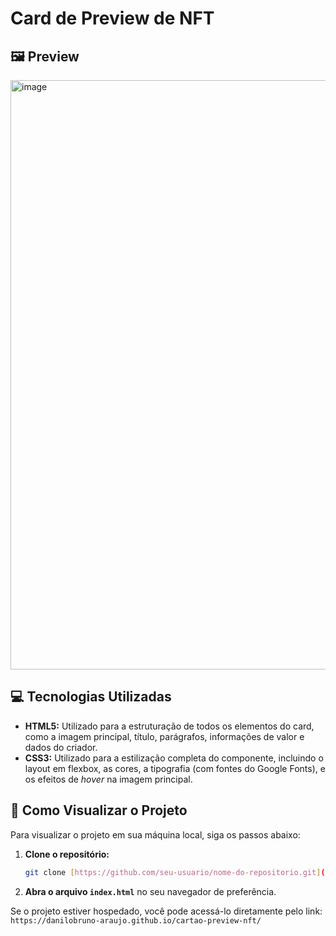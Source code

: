 # Card de Preview de NFT

## 🖼️ Preview

<img width="1048" height="943" alt="image" src="https://github.com/user-attachments/assets/72c391a3-39d3-4c80-8158-8c25838b6d6e" />

## 💻 Tecnologias Utilizadas

* **HTML5:** Utilizado para a estruturação de todos os elementos do card, como a imagem principal, título, parágrafos, informações de valor e dados do criador.
* **CSS3:** Utilizado para a estilização completa do componente, incluindo o layout em flexbox, as cores, a tipografia (com fontes do Google Fonts), e os efeitos de *hover* na imagem principal.

## 🚀 Como Visualizar o Projeto

Para visualizar o projeto em sua máquina local, siga os passos abaixo:

1.  **Clone o repositório:**
    ```bash
    git clone [https://github.com/seu-usuario/nome-do-repositorio.git](https://github.com/seu-usuario/nome-do-repositorio.git)
    ```
2.  **Abra o arquivo `index.html`** no seu navegador de preferência.

Se o projeto estiver hospedado, você pode acessá-lo diretamente pelo link: `https://danilobruno-araujo.github.io/cartao-preview-nft/`
